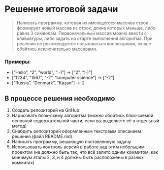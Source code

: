 ﻿# Решение итоговой задачи
>Написать программу, которая из имеющегося массива строк формирует новый массив из строк,
>длина которых меньше, либо равна 3 символам. Первоначальный массив можно ввести с клавиатуры,
>либо задать на старте выполнения алгоритма.
>При решении не рекомендуется пользоваться коллекциями, лучше обойтись исключительно массивами.

### Примеры:
- [“Hello”, “2”, “world”, “:-)”] → [“2”, “:-)”]
- [“1234”, “1567”, “-2”, “computer science”] → [“-2”]
- [“Russia”, “Denmark”, “Kazan”] → []

## В процессе решения необходимо
1. Создать репозиторий на GitHub
2. Нарисовать блок-схему алгоритма (можно обойтись блок-схемой основной содержательной части, если вы выделяете её в отдельный метод)
3. Снабдить репозиторий оформленным текстовым описанием решения (файл README.md)
4. Написать программу, решающую поставленную задачу
5. Использовать контроль версий в работе над этим небольшим проектом (не должно быть так, что всё залито одним коммитом, как минимум этапы 2, 3, и 4 должны быть расположены в разных коммитах)